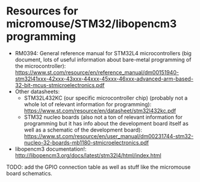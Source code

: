 # Resources for micromouse/STM32/libopencm3 programming

- RM0394: General reference manual for STM32L4 microcontrollers (big document,
  lots of useful information about bare-metal programming of the
  microcontroller):
  <https://www.st.com/resource/en/reference_manual/dm00151940-stm32l41xxx-42xxx-43xxx-44xxx-45xxx-46xxx-advanced-arm-based-32-bit-mcus-stmicroelectronics.pdf>
- Other datasheets:
    - STM32L432KC (our specific microcontroller chip) (probably not a whole lot
      of relevant information for programming):
      <https://www.st.com/resource/en/datasheet/stm32l432kc.pdf>
    - STM32 nucleo boards (also not a ton of relevant information for
      programming but it has info about the development board itself as well as
      a schematic of the development board):
      <https://www.st.com/resource/en/user_manual/dm00231744-stm32-nucleo-32-boards-mb1180-stmicroelectronics.pdf>
- libopencm3 documentation!:
  <http://libopencm3.org/docs/latest/stm32l4/html/index.html>


TODO: add the GPIO connection table as well as stuff like the micromouse board
schematics.
